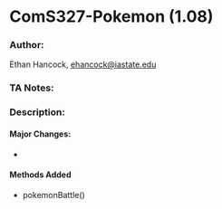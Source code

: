# ComS327-Pokemon (1.08)
### Author:
Ethan Hancock, ehancock@iastate.edu
### TA Notes: 
> 

### Description:
#### Major Changes:
 - 

#### Methods Added
 - pokemonBattle()
